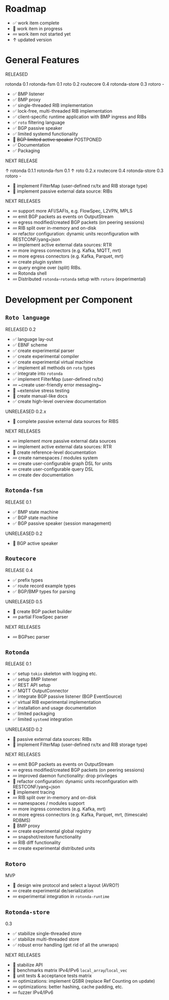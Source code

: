 
Roadmap
=======

- ✅ work item complete
- 🦀 work item in progress
- 💤 work item not started yet
- ↑ updated version

General Features
================

RELEASED

rotonda 0.1
rotonda-fsm 0.1
roto 0.2
routecore 0.4
rotonda-store 0.3
rotoro -

- ✅ BMP listener
- ✅ BMP proxy
- ✅ single-threaded RIB implementation
- ✅ lock-free, multi-threaded RIB implementation
- ✅ client-specific runtime application with BMP ingress and RIBs
- ✅ `roto` filtering language
- ✅ BGP passive speaker
- ✅ limited systemd functionality
- 🦀 ~~BGP limited active speaker~~ POSTPONED
- ✅ Documentation
- ✅ Packaging

NEXT RELEASE

↑ rotonda 0.1.1
  rotonda-fsm 0.1
↑ roto 0.2.x
  routecore 0.4
  rotonda-store 0.3
  rotoro -

- 🦀 implement FilterMap (user-defined rx/tx and RIB storage type)
- 🦀 implement passive external data source: RIBs

NEXT RELEASES

- 💤 support more AFI/SAFIs, e.g. FlowSpec, L2VPN, MPLS
- 💤 emit BGP packets as events on OutputStream
- 💤 egress modified/created BGP packets (on peering sessions)
- 💤 RIB split over in-memory and on-disk
- 💤 refactor configuration: dynamic units reconfiguration with RESTCONF/yang+json
- 💤 implement active external data sources: RTR
- 💤 more ingress connectors (e.g. Kafka, MQTT, mrt)
- 💤 more egress connectors (e.g. Kafka, Parquet, mrt)
- 💤 create plugin system
- 💤 query engine over (split) RIBs.
- 💤 Rotonda shell
- 💤 Distributed `rotonda`-`rotonda` setup with `rotoro` (experimental)


Development per Component
=========================

## `Roto language`

RELEASED 0.2

- ✅ language lay-out
- ✅ EBNF scheme
- ✅ create experimental parser
- ✅ create experimental compiler
- ✅ create experimental virtual machine
- ✅ implement all methods on `roto` types
- ✅ integrate into `rotonda`
- ✅ implement FilterMap (user-defined rx/tx)
- 💤 ~create user-friendly error messaging~
- 🦀 ~extensive stress testing
- 🦀 create manual-like docs
- ✅ create high-level overview documentation

UNRELEASED 0.2.x

- 🦀 complete passive external data sources for RIBS

NEXT RELEASES

- 💤 implement more passive external data sources
- 💤 implement active external data sources: RTR
- 🦀 create reference-level documentation 
- 💤 create namespaces / modules system
- 💤 create user-configurable graph DSL for units
- 💤 create user-configurable query DSL
- 💤 create dev documentation


## `Rotonda-fsm`

RELEASE 0.1

- ✅ BMP state machine
- ✅ BGP state machine
- ✅ BGP passive speaker (session management)

UNRELEASED 0.2

- 🦀 BGP active speaker


## `Routecore`

RELEASE 0.4

- ✅ prefix types
- ✅ route record example types
- ✅ BGP/BMP types for parsing

UNRELEASED 0.5

- 🦀 create BGP packet builder
- 💤 partial FlowSpec parser

NEXT RELEASES

- 💤 BGPsec parser


## `Rotonda`

RELEASE 0.1

- ✅ setup `tokio` skeleton with logging etc.
- ✅ setup BMP listener
- ✅ REST API setup
- ✅ MQTT OutputConnector
- ✅ integrate BGP passive listener (BGP EventSource)
- ✅ virtual RIB experimental implementation
- ✅ installation and usage documentation 
- ✅ limited packaging
- ✅ limited `systemd` integration

UNRELEASED 0.2

- 🦀 passive external data sources: RIBs
- 🦀 implement FilterMap (user-defined rx/tx and RIB storage type)

NEXT RELEASES

- 💤 emit BGP packets as events on OutputStream
- 💤 egress modified/created BGP packets (on peering sessions)
- 💤 improved daemon functionality: drop privileges
- 🦀 refactor configuration: dynamic units reconfiguration with RESTCONF/yang+json
- 🦀 implement tracing
- 💤 RIB split over in-memory and on-disk
- 💤 namespaces / modules support
- 💤 more ingress connectors (e.g. Kafka, mrt)
- 💤 more egress connectors (e.g. Kafka, Parquet, mrt, (timescale) RDBMS)
- 🦀 BMP proxy
- 💤 create experimental global registry
- 💤 snapshot/restore functionality
- 💤 RIB diff functionality
- 💤 create experimental distributed units


## `Rotoro`

MVP

- 🦀 design wire protocol and select a layout (AVRO?)
- 💤 create experimental de/serialization
- 💤 experimental integration in `rotonda-runtime`


## `Rotonda-store`

0.3

- ✅ stabilize single-threaded store
- ✅ stabilize multi-threaded store
- ✅ robust error handling (get rid of all the unwraps)

NEXT RELEASES

- 🦀 stabilize API
- 🦀 benchmarks matrix IPv4/IPv6 `local_array`/`local_vec`
- 🦀 unit tests & acceptance tests matrix
- 💤 optimizations: implement QSBR (replace Ref Counting on update)
- 💤 optimizations: better hashing, cache padding, etc.
- 💤 fuzzer IPv4/IPv6
